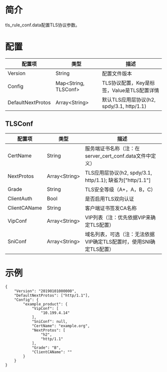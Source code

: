 # 简介

tls_rule_conf.data配置TLS协议参数。

# 配置

| 配置项            | 类型         | 描述                                                          |
| ----------------- | ------------ | ------------------------------------------------------------- |
| Version           | String       | 配置文件版本                                                  |
| Config            | Map&lt;String, TLSConf&gt; | TLS协议配置，Key是标签，Value是TLS配置详情             |
| DefaultNextProtos | Array&lt;String&gt; | 默认TLS应用层协议(h2, spdy/3.1, http/1.1)                   |

## TLSConf 

| 配置项       | 类型         | 描述                                                                     |
| ------------ | ------------ | ------------------------------------------------------------------------ |
| CertName     | String       | 服务端证书名称（注：在server_cert_conf.data文件中定义）                  |
| NextProtos   | Array&lt;String&gt; | TLS应用层协议(h2, spdy/3.1, http/1.1); 缺省为["http/1.1"]             |
| Grade        | String       | TLS安全等级（A+，A，B，C）                                               |
| ClientAuth   | Bool         | 是否启用TLS双向认证                                                      |
| ClientCAName | String       | 客户端证书签发CA名称                                                     |
| VipConf      | Array&lt;String&gt; | VIP列表（注：优先依据VIP来确定TLS配置）                                  |
| SniConf      | Array&lt;String&gt; | 域名列表，可选（注：无法依据VIP确定TLS配置时，使用SNI确定TLS配置）       |

# 示例

```
{
    "Version": "20190101000000",
    "DefaultNextProtos": ["http/1.1"],
    "Config": {
        "example_product": {
            "VipConf": [
                "10.199.4.14"
            ],
            "SniConf": null,
            "CertName": "example.org",
            "NextProtos": [
                "h2",
                "http/1.1"
            ],
            "Grade": "B",
            "ClientCAName": ""
        }
    }
}
```

